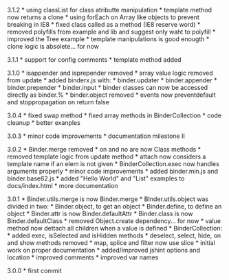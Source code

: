 3.1.2
    * using classList for class atributte manipulation
    * template method now returns a clone
    * using forEach on Array like objects to prevent breaking in IE8
    * fixed class called as a method (IE8 reserve word)
    * removed polyfills from example and lib and suggest only waht to polyfill
    * improved the Tree example
    * template manipulations is good enougth
    * clone logic is absolete... for now

3.1.1
    * support for config comments
    * template method added

3.1.0
    * isappender and isprepender removed
    * array value logic removed from update 
    * added binderx.js with:
        * binder.updater
        * binder.appender
        * binder.prepender
        * binder.input
    * binder classes can now be accessed directly as binder.%
    * binder.object removed
    * events now preventdefault and stoppropagation on return false 

3.0.4
    * fixed swap method
    * fixed array methods in BinderCollection
    * code cleanup
    * better exanples

3.0.3
    * minor code improvements
    * documentation milestone II

3.0.2
    * Binder.merge removed
    * on and no are now Class methods
    * removed template logic from update method
    * attach now considers a template name if an elem is not given
    * BinderCollection.exec now handles arguments properly
    * minor code improvements
    * added binder.min.js and binder.base62.js
    * added "Hello World" and "List" examples to docs/index.html
    * more documentation

3.0.1
    * Binder.utils.merge is now Binder.merge
    * BInder.utils.object was divided in two:
        * Binder.object, to get an object
        * Binder.define, to define an object
    * Binder.attr is now Binder.defaultAttr
    * Binder.class is now Binder.defaultClass
    * removed Object.create dependency... for now
    * value method now dettach all children when a value is defined
    * BinderCollection:
        * added exec, isSelected and isHidden methods
        * deselect, select, hide, on and show methods removed
        * map, splice and filter now use slice
    * initial work on proper documentation
    * added/improved jshint options and location
    * improved comments
    * improved var names 

3.0.0
    * first commit
